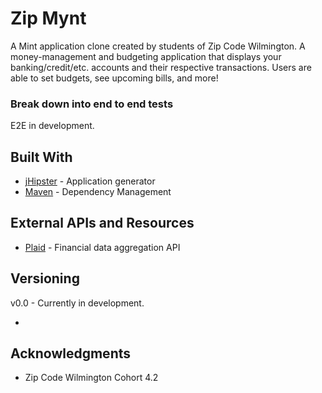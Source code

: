 # Zip Mynt

A Mint application clone created by students of Zip Code Wilmington.
A money-management and budgeting application that displays your banking/credit/etc. accounts
and their respective transactions. Users are able to set budgets, see upcoming bills, and more!



### Break down into end to end tests

E2E in development.

## Built With

-   [jHipster](https://start.jhipster.tech/#/) - Application generator
-   [Maven](https://maven.apache.org/) - Dependency Management

## External APIs and Resources

-   [Plaid](https://plaid.com/docs/) - Financial data aggregation API

## Versioning

v0.0 - Currently in development.

-   
## Acknowledgments

-   Zip Code Wilmington Cohort 4.2
